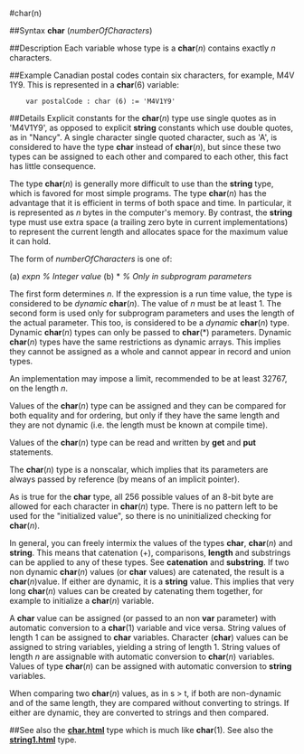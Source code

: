
#char(n)

##Syntax
**char** (_numberOfCharacters_)


##Description
Each variable whose type is a **char**(_n_) contains exactly _n_ characters.


##Example
Canadian postal codes contain six characters, for example, M4V 1Y9. This is represented in a **char**(6) variable:

        var postalCode : char (6) := 'M4V1Y9'
##Details
Explicit constants for the **char**(_n_) type use single quotes as in 'M4V1Y9', as opposed to explicit **string** constants which use double quotes, as in "Nancy". A single character single quoted character, such as 'A', is considered to have the type **char** instead of **char**(_n_), but since these two types can be assigned to each other and compared to each other, this fact has little consequence.

The type **char**(_n_) is generally more difficult to use than the **string** type, which is favored for most simple programs. The type **char**(_n_) has the advantage that it is efficient in terms of both space and time. In particular, it is represented as _n_ bytes in the computer's memory. By contrast, the **string** type must use extra space (a trailing zero byte in current implementations) to represent the current length and allocates space for the maximum value it can hold.

The form of _numberOfCharacters_ is one of:


(a) _expn_   _% Integer value_
(b) *   _% Only in subprogram parameters_


The first form determines _n_. If the expression is a run time value, the type is considered to be _dynamic_ **char**(_n_). The value of _n_ must be at least 1. The second form is used only for subprogram parameters and uses the length of the actual parameter. This too, is considered to be a _dynamic_ **char**(_n_) type. Dynamic **char**(_n_) types can only be passed to **char**(*) parameters. Dynamic **char**(_n_) types have the same restrictions as dynamic arrays. This implies they cannot be assigned as a whole and cannot appear in record and union types.

An implementation may impose a limit, recommended to be at least 32767, on the length _n_.

Values of the **char**(_n_) type can be assigned and they can be compared for both equality and for ordering, but only if they have the same length and they are not dynamic (i.e. the length must be known at compile time).

Values of the **char**(_n_) type can be read and written by **get** and **put** statements.

The **char**(_n_) type is a nonscalar, which implies that its parameters are always passed by reference (by means of an implicit pointer).

As is true for the **char** type, all 256 possible values of an 8-bit byte are allowed for each character in **char**(_n_) type. There is no pattern left to be used for the "initialized value", so there is no uninitialized checking for **char**(_n_).

In general, you can freely intermix the values of the types **char**, **char**(_n_) and **string**. This means that catenation (+), comparisons, **length** and substrings can be applied to any of these types. See **catenation** and **substring**. If two non dynamic **char**(_n_) values (or **char** values) are catenated, the result is a **char**(_n_)value. If either are dynamic,  it is a **string** value. This implies that very long **char**(_n_) values can be created by catenating them together, for example to initialize a **char**(_n_) variable.

A **char** value can be assigned (or passed to an non **var** parameter) with automatic conversion to a **char**(1) variable and vice versa. String values of length 1 can be assigned to **char** variables. Character (**char**) values can be assigned to string variables, yielding a string of length 1. String values of length _n_ are assignable with automatic conversion to **char**(_n_) variables. Values of type **char**(_n_) can be assigned with automatic conversion to **string** variables.

When comparing two **char**(_n_) values, as in s > t, if both are non-dynamic and of the same length, they are compared without converting to strings. If either are dynamic, they are converted to strings and then compared.


##See also
the **[char.html](char)** type which is much like **char**(1). See also the **[string1.html](string)** type.

